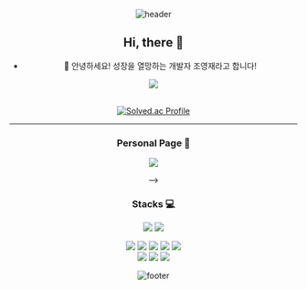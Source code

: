 <div align='center'>

![header](https://capsule-render.vercel.app/api?type=waving&color=0:4B89DC,50:8BB3E8,100:8DD6DC&height=300&section=header&text=jyj1143's%20github&fontSize=60&fontAlignY=50&fontColor=FFFFFF&fontAlign=70)
##  Hi, there 👋
- 🌱 안녕하세요! 성장을 열망하는 개발자 조영재라고 합니다!


    
<img src="https://github-readme-stats.vercel.app/api/top-langs/?username=jyj1143&layout=compact"><br><br>

[![Solved.ac Profile](http://mazassumnida.wtf/api/v2/generate_badge?boj=jyj1143)](https://solved.ac/jyj1143)


----
### Personal Page 💬
<a href="https://velog.io/@jyj1143">
    <img 
        src="http://img.shields.io/badge/-Blog-blue?style=flat&logo=velog&link=https://blog.naver.com/zbqmgldjfh"
        style="height : auto; margin-left : 20px; margin-right : 20px;"/>
</a>

-->
    
### Stacks 💻

<img src="https://img.shields.io/badge/Java-007396?style=flat&logo=Java&logoColor=white" />  <img src="https://img.shields.io/badge/kotlin-7F52FF?style=flat-square&logo=kotlin&logoColor=white"/>

<img src="https://img.shields.io/badge/GitHub-lightgrey?style=flastic&logo=GitHub&logoColor=#181717"/> <img src="https://img.shields.io/badge/Spring-9cf?style=flastic&logo=Spring&logoColor=#6DB33F"/>  <img src="https://img.shields.io/badge/SpringBoot-9cf?style=flastic&logo=Spring-Boot&logoColor=#6DB33F"/> <img src="https://img.shields.io/badge/Hibernate-success?style=flastic&logo=Hibernate&logoColor=#59666C"/> <img src="https://img.shields.io/badge/IntelliJ IDEA-important?style=flastic&logo=IntelliJ-IDEA&logoColor=#181717"/>   \
<img src="https://img.shields.io/badge/Linux-yellow?style=flastic&logo=Linux&logoColor=#181717"/>
 <img src="https://img.shields.io/badge/Gradle-success?style=flastic&logo=Gradle&logoColor=#181717"/> <img src="https://img.shields.io/badge/Amazon AWS-informational?style=flastic&logo=Amazon-AWS&logoColor=#181717"/>

 

 
<!--
**zbqmgldjfh/zbqmgldjfh** is a ✨ _special_ ✨ repository because its `README.md` (this file) appears on your GitHub profile.

Here are some ideas to get you started:

- 🔭 I’m currently working on ...
- 🌱 I’m currently learning ...
- 👯 I’m looking to collaborate on ...
- 🤔 I’m looking for help with ...
- 💬 Ask me about ...
- 📫 How to reach me: ...
- 😄 Pronouns: ...
- ⚡ Fun fact: ...
-->
![footer](https://capsule-render.vercel.app/api?section=footer&type=waving&color=0:4B89DC,50:8BB3E8,100:8DD6DC&section=footer&fontAlignY=50)
</div>

